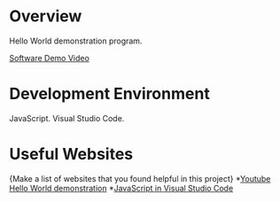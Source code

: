 # Overview

Hello World demonstration program.

[Software Demo Video]()

# Development Environment

JavaScript. Visual Studio Code.

# Useful Websites

{Make a list of websites that you found helpful in this project}
*[Youtube Hello World demonstration](https://www.youtube.com/watch?feature=shared&v=FB4ctVmryis)
*[JavaScript in Visual Studio Code](https://code.visualstudio.com/docs/languages/javascript)